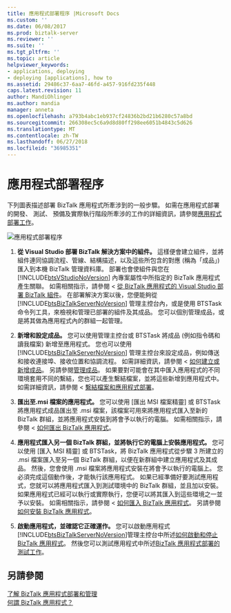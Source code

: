 ```yaml
---
title: 應用程式部署程序 |Microsoft Docs
ms.custom: ''
ms.date: 06/08/2017
ms.prod: biztalk-server
ms.reviewer: ''
ms.suite: ''
ms.tgt_pltfrm: ''
ms.topic: article
helpviewer_keywords:
- applications, deploying
- deploying [applications], how to
ms.assetid: 29486c37-6aa7-46fd-a457-916fd235f448
caps.latest.revision: 11
author: MandiOhlinger
ms.author: mandia
manager: anneta
ms.openlocfilehash: a793b4abc1eb937cf24836b2bd21b6280c57a8bd
ms.sourcegitcommit: 266308ec5c6a9d8d80ff298ee6051b4843c5d626
ms.translationtype: MT
ms.contentlocale: zh-TW
ms.lasthandoff: 06/27/2018
ms.locfileid: "36985351"
---
```

# <a name="the-application-deployment-process"></a>應用程式部署程序
下列圖表描述部署 BizTalk 應用程式所牽涉到的一般步驟。 如需在應用程式部署的開發、 測試、 預備及實際執行階段所牽涉的工作的詳細資訊，請參閱[應用程式部署工作](../core/application-deployment-tasks.md)。  
  
 ![應用程式部署程序](../core/media/appdeploymentprocess.gif "AppDeploymentProcess")  
  
1. **從 Visual Studio 部署 BizTalk 解決方案中的組件。** 這樣便會建立組件，並將組件連同協調流程、管線、結構描述，以及這些所包含的對應 (稱為「成品」) 匯入到本機 BizTalk 管理資料庫。 部署也會使組件與您在 [!INCLUDE[btsVStudioNoVersion](../includes/btsvstudionoversion-md.md)] 內專案屬性中所指定的 BizTalk 應用程式產生關聯。 如需相關指示，請參閱 <<c0> [ 從 BizTalk 應用程式的 Visual Studio 部署 BizTalk 組件](../core/deploying-biztalk-assemblies-from-visual-studio-into-a-biztalk-application.md)。 在部署解決方案以後，您便能夠從 [!INCLUDE[btsBizTalkServerNoVersion](../includes/btsbiztalkservernoversion-md.md)] 管理主控台內，或是使用 BTSTask 命令列工具，來檢視和管理已部署的組件及其成品。 您可以個別管理成品，或是將其做為應用程式內的群組一起管理。  
  
2. **新增和設定成品。** 您可以使用管理主控台或 BTSTask 將成品 (例如指令碼和讀我檔案) 新增至應用程式。 您也可以使用 [!INCLUDE[btsBizTalkServerNoVersion](../includes/btsbiztalkservernoversion-md.md)] 管理主控台來設定成品，例如傳送和接收連接埠、接收位置和協調流程。 如需詳細資訊，請參閱 <<c0> [ 如何建立或新增成品](../core/how-to-create-or-add-an-artifact.md)。 另請參閱[管理成品](../core/managing-artifacts.md)。 如果要對可能會在其中匯入應用程式的不同環境套用不同的繫結，您也可以產生繫結檔案，並將這些新增到應用程式中。 如需詳細資訊，請參閱 <<c0> [ 繫結檔案和應用程式部署](../core/binding-files-and-application-deployment.md)。  
  
3. **匯出至.msi 檔案的應用程式。** 您可以使用 [匯出 MSI 檔案精靈] 或 BTSTask 將應用程式成品匯出至 .msi 檔案，該檔案可用來將應用程式匯入至新的 BizTalk 群組，並將應用程式安裝到將會予以執行的電腦。 如需相關指示，請參閱 <<c0> [ 如何匯出 BizTalk 應用程式](../core/how-to-export-a-biztalk-application.md)。  
  
4. **應用程式匯入另一個 BizTalk 群組，並將執行它的電腦上安裝應用程式。** 您可以使用 [匯入 MSI 精靈] 或 BTSTask，將 BizTalk 應用程式從步驟 3 所建立的 .msi 檔案匯入至另一個 BizTalk 群組，以便在新群組中建立應用程式及其成品。 然後，您會使用 .msi 檔案將應用程式安裝在將會予以執行的電腦上。 您必須完成這個動作後，才能執行該應用程式。 如果已經準備好要測試應用程式，您就可以將應用程式匯入到測試環境中的 BizTalk 群組，並且加以安裝。 如果應用程式已經可以執行或實際執行，您便可以將其匯入到這些環境之一並予以安裝。 如需相關指示，請參閱 <<c0> [ 如何匯入 BizTalk 應用程式](../core/how-to-import-a-biztalk-application.md)。 另請參閱[如何安裝 BizTalk 應用程式](../core/how-to-install-a-biztalk-application.md)。  
  
5. **啟動應用程式，並確認它正確運作。** 您可以啟動應用程式[!INCLUDE[btsBizTalkServerNoVersion](../includes/btsbiztalkservernoversion-md.md)]管理主控台中所述[如何啟動和停止 BizTalk 應用程式](../core/how-to-start-and-stop-a-biztalk-application.md)。 然後您可以測試應用程式中所述[BizTalk 應用程式部署的測試工作](../core/testing-tasks-for-biztalk-application-deployment.md)。  
  
## <a name="see-also"></a>另請參閱  
 [了解 BizTalk 應用程式部署和管理](../core/understanding-biztalk-application-deployment-and-management.md)   
 [何謂 BizTalk 應用程式？](../core/what-is-a-biztalk-application.md)